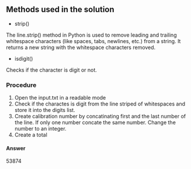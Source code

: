 ## Methods used in the solution

- strip()

The line.strip() method in Python is used to remove leading and trailing whitespace characters (like spaces, tabs, newlines, etc.) from a string. It returns a new string with the whitespace characters removed.

- isdigit()

Checks if the character is digit or not.

### Procedure

1. Open the input.txt in a readable mode
2. Check if the charactes is digit from the line striped of whitespaces and store it into the digits list.
3. Create calibration number by concatinating first and the last number of the line. If only one number concate the same number. Change the number to an integer.
4. Create a total

#### Answer

53874
